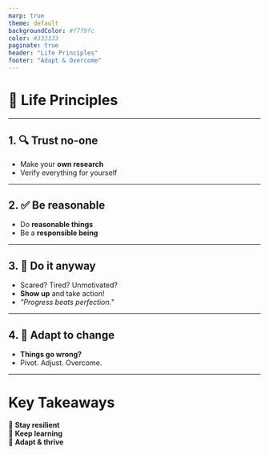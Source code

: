 ```yaml
---
marp: true
theme: default
backgroundColor: #f7f9fc
color: #333333
paginate: true
header: "Life Principles"
footer: "Adapt & Overcome"
---
```


# 🌟 Life Principles

---

## 1. 🔍 **Trust no-one**

- Make your **own research**
- Verify everything for yourself

---

## 2. ✅ **Be reasonable**

- Do **reasonable things**
- Be a **responsible being**

---

## 3. 💪 **Do it anyway**

- Scared? Tired? Unmotivated?
- **Show up** and take action!
- _"Progress beats perfection."_

---

## 4. 🔄 **Adapt to change**

- **Things go wrong?**
- Pivot. Adjust. Overcome.

---

# **Key Takeaways**

🌟 **Stay resilient**  
🌟 **Keep learning**  
🌟 **Adapt & thrive**
